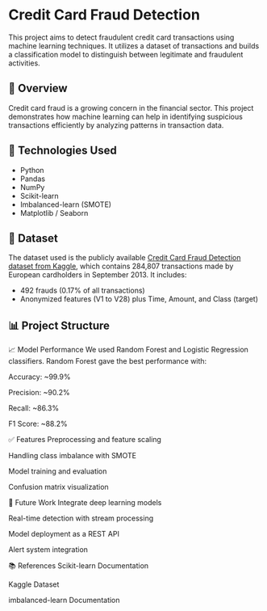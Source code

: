 # Credit Card Fraud Detection

This project aims to detect fraudulent credit card transactions using machine learning techniques. It utilizes a dataset of transactions and builds a classification model to distinguish between legitimate and fraudulent activities.

## 📌 Overview

Credit card fraud is a growing concern in the financial sector. This project demonstrates how machine learning can help in identifying suspicious transactions efficiently by analyzing patterns in transaction data.

## 🧠 Technologies Used

- Python
- Pandas
- NumPy
- Scikit-learn
- Imbalanced-learn (SMOTE)
- Matplotlib / Seaborn

## 📂 Dataset

The dataset used is the publicly available [Credit Card Fraud Detection dataset from Kaggle](https://www.kaggle.com/mlg-ulb/creditcardfraud), which contains 284,807 transactions made by European cardholders in September 2013. It includes:

- 492 frauds (0.17% of all transactions)
- Anonymized features (V1 to V28) plus Time, Amount, and Class (target)

## 📊 Project Structure
📈 Model Performance
We used Random Forest and Logistic Regression classifiers. Random Forest gave the best performance with:

Accuracy: ~99.9%

Precision: ~90.2%

Recall: ~86.3%

F1 Score: ~88.2%

✅ Features
Preprocessing and feature scaling

Handling class imbalance with SMOTE

Model training and evaluation

Confusion matrix visualization

📝 Future Work
Integrate deep learning models

Real-time detection with stream processing

Model deployment as a REST API

Alert system integration

📚 References
Scikit-learn Documentation

Kaggle Dataset

imbalanced-learn Documentation
